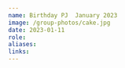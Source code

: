 ```yaml
---
name: Birthday PJ  January 2023
image: /group-photos/cake.jpg
date: 2023-01-11
role: 
aliases:
links:
---
```



